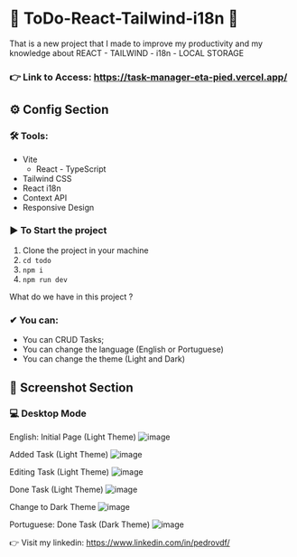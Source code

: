 # 🚀 ToDo-React-Tailwind-i18n 🚀

That is a new project that I made to improve my productivity and my knowledge about REACT - TAILWIND - i18n - LOCAL STORAGE



### 👉 Link to Access: https://task-manager-eta-pied.vercel.app/
## ⚙ Config Section

 ### 🛠 Tools:
   - Vite
     - React - TypeScript
   - Tailwind CSS
   - React i18n
   - Context API
   - Responsive Design
   
 ### ▶ To Start the project
 1. Clone the project in your machine
2. `cd todo`
3. `npm i`
4. `npm run dev`


What do we have in this project ?

### ✔ You can:
  - You can CRUD Tasks;
  - You can change the language (English or Portuguese)
  - You can change the theme (Light and Dark)

 ## 📸 Screenshot Section
### 💻 Desktop Mode

English:
Initial Page (Light Theme)
![image](https://user-images.githubusercontent.com/62482908/173434973-a89b0799-0db4-4476-a88a-9723d54e3b73.png)

Added Task (Light Theme)
![image](https://user-images.githubusercontent.com/62482908/173434991-d1322524-c98f-4397-9b13-6ecb4266bcf2.png)

Editing Task (Light Theme)
![image](https://user-images.githubusercontent.com/62482908/173435017-ed3af8f2-6807-4e44-bf05-c9167e0709e6.png)

Done Task (Light Theme)
![image](https://user-images.githubusercontent.com/62482908/173435034-9f8436be-e299-48b4-be43-c9c4b5edb9a6.png)

Change to Dark Theme
![image](https://user-images.githubusercontent.com/62482908/173435194-f24f766b-1dbc-494d-b3e6-7b246e56f72c.png)

Portuguese:
Done Task (Dark Theme)
![image](https://user-images.githubusercontent.com/62482908/173435338-64322e3d-284f-4d9a-a24a-2944f172511e.png)

👉 Visit my linkedin: https://www.linkedin.com/in/pedrovdf/
